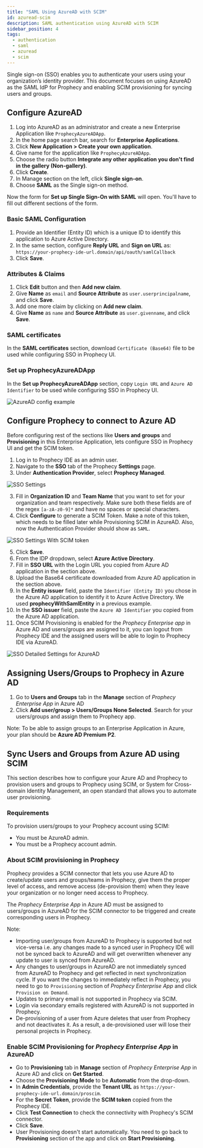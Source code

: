 ```yaml
---
title: "SAML Using AzureAD with SCIM"
id: azuread-scim
description: SAML authentication using AzureAD with SCIM
sidebar_position: 4
tags:
  - authentication
  - saml
  - azuread
  - scim
---
```


Single sign-on (SSO) enables you to authenticate your users using your organization’s identity provider.
This document focuses on using AzureAD as the SAML IdP for Prophecy and enabling SCIM provisioning for syncing users and
groups.

## Configure AzureAD

1. Log into AzureAD as an administrator and create a new Enterprise Application like `ProphecyAzureADApp`.
2. In the home page search bar, search for **Enterprise Applications**.
3. Click **New Application > Create your own application**.
4. Give name for the application like `ProphecyAzureADApp`.
5. Choose the radio button **Integrate any other application you don't find in the gallery (Non-gallery)**.
6. Click **Create**.
7. In Manage section on the left, click **Single sign-on**.
8. Choose **SAML** as the Single sign-on method.

Now the form for **Set up Single Sign-On with SAML** will open. You'll have to fill out different sections of the form.

### Basic SAML Configuration

1. Provide an Identifier (Entity ID) which is a unique ID to identify this application to Azure Active Directory.
2. In the same section, configure **Reply URL** and **Sign on URL** as:  
   `https://your-prophecy-ide-url.domain/api/oauth/samlCallback`
3. Click **Save**.

### Attributes & Claims

1. Click **Edit** button and then **Add new claim**.
2. Give **Name** as `email` and **Source Attribute** as `user.userprincipalname`, and click **Save**.
3. Add one more claim by clicking on **Add new claim**.
4. Give **Name** as `name` and **Source Attribute** as `user.givenname`, and click **Save**.

### SAML certificates

In the **SAML certificates** section, download `Certificate (Base64)` file to be used while configuring SSO in Prophecy UI.

### Set up ProphecyAzureADApp

In the **Set up ProphecyAzureADApp** section, copy `Login URL` and `Azure AD Identifier` to be used while configuring SSO in Prophecy UI.

![AzureAD config example](./img/azure_enterpriseapp_sso.png)

## Configure Prophecy to connect to Azure AD

Before configuring rest of the sections like **Users and groups** and **Provisioning** in this Enterprise Application, lets configure SSO in Prophecy UI and get the SCIM token.

1. Log in to Prophecy IDE as an admin user.
2. Navigate to the **SSO** tab of the Prophecy **Settings** page.
3. Under **Authentication Provider**, select **Prophecy Managed**.

![SSO Settings](./img/sso_settings.png)

3. Fill in **Organization ID** and **Team Name** that you want to set for your organization and team respectively. Make sure both these fields are of the regex `[a-zA-z0-9]*` and have no spaces or special characters.
4. Click **Configure** to generate a SCIM Token. Make a note of this token, which needs to be filled later while Provisioning SCIM in AzureAD. Also, now the Authentication Provider should show as `SAML`.

![SSO Settings With SCIM token](./img/sso_settings_with_token.png)

5. Click **Save**.
6. From the IDP dropdown, select **Azure Active Directory**.
7. Fill in **SSO URL** with the Login URL you copied from Azure AD application in the section above.
8. Upload the Base64 certificate downloaded from Azure AD application in the section above.
9. In the **Entity issuer** field, paste the `Identifier (Entity ID)` you chose in the Azure AD application to identify it to Azure Active Directory. We used **prophecyWithSamlEntity** in a previous example.
10. In the **SSO issuer** field, paste the `Azure AD Identifier` you copied from the Azure AD application.
11. Once SCIM Provisioning is enabled for the _Prophecy Enterprise app_ in Azure AD and users/groups are assigned to it, you can logout from Prophecy IDE and the assigned users will be able to login to Prophecy IDE via AzureAD.

![SSO Detailed Settings for AzureAD](./img/sso_settings_detailed_azuread.png)

## Assigning Users/Groups to Prophecy in Azure AD

1. Go to **Users and Groups** tab in the **Manage** section of _Prophecy Enterprise App_ in Azure AD
2. Click **Add user/group > Users/Groups None Selected**. Search for your users/groups and assign them to Prophecy app.

Note: To be able to assign groups to an Enterprise Application in Azure, your plan should be **Azure AD Premium P2**.

## Sync Users and Groups from Azure AD using SCIM

This section describes how to configure your Azure AD and Prophecy to provision users and groups to Prophecy using SCIM,
or System for Cross-domain Identity Management, an open standard that allows you to automate user provisioning.

### Requirements

To provision users/groups to your Prophecy account using SCIM:

- You must be AzureAD admin.
- You must be a Prophecy account admin.

### About SCIM provisioning in Prophecy

Prophecy provides a SCIM connector that lets you use Azure AD to create/update users and groups/teams in Prophecy, give them the proper level of access,
and remove access (de-provision them) when they leave your organization or no longer need access to Prophecy.

The _Prophecy Enterprise App_ in Azure AD must be assigned to users/groups in AzureAD for the SCIM connector to be triggered and
create corresponding users in Prophecy.

Note:

- Importing user/groups from AzureAD to Prophecy is supported but not vice-versa i.e. any changes made to a synced user in
  Prophecy IDE will not be synced back to AzureAD and will get overwritten whenever any update to user is synced from AzureAD.
- Any changes to user/groups in AzureAD are not immediately synced from AzureAD to Prophecy and get reflected in next synchronization cycle. If you want the changes to immediately reflect in Prophecy,
  you need to go to `Provisioning` section of _Prophecy Enterprise App_ and click `Provision on Demand`.
- Updates to primary email is not supported in Prophecy via SCIM.
- Login via secondary emails registered with AzureAD is not supported in Prophecy.
- De-provisioning of a user from Azure deletes that user from Prophecy and not deactivates it. As a result, a
  de-provisioned user will lose their personal projects in Prophecy.

### Enable SCIM Provisioning for _Prophecy Enterprise App_ in AzureAD

- Go to **Provisioning** tab in **Manage** section of _Prophecy Enterprise App_ in Azure AD and click on **Get Started**.
- Choose the **Provisioning Mode** to be **Automatic** from the drop-down.
- In **Admin Credentials**, provide the **Tenant URL** as `https://your-prophecy-ide-url.domain/proscim`.
- For the **Secret Token**, provide the **SCIM token** copied from the Prophecy IDE.
- Click **Test Connection** to check the connectivity with Prophecy's SCIM connector.
- Click **Save**.
- User Provisioning doesn't start automatically. You need to go back to **Provisioning** section of the app and click on **Start Provisioning**.

